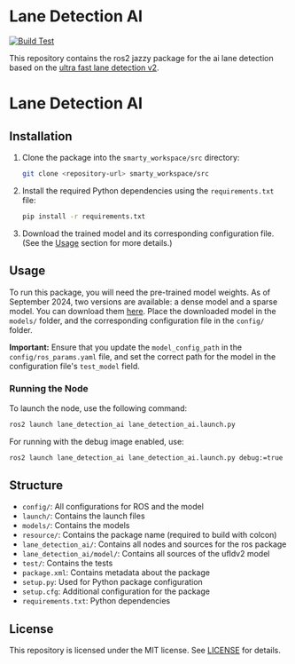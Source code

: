 # Lane Detection AI

[![Build Test](https://github.com/DHBW-Smart-Rollerz/ros2_exaple_package/actions/workflows/build-test.yaml/badge.svg)](https://github.com/DHBW-Smart-Rollerz/ros2_exaple_package/actions/workflows/build-test.yaml)

This repository contains the ros2 jazzy package for the ai lane detection based on the [ultra fast lane detection v2](https://github.com/cfzd/Ultra-Fast-Lane-Detection-v2).


# Lane Detection AI

## Installation

1. Clone the package into the `smarty_workspace/src` directory:
   ```bash
   git clone <repository-url> smarty_workspace/src
   ```
2. Install the required Python dependencies using the `requirements.txt` file:
   ```bash
   pip install -r requirements.txt
   ```
3. Download the trained model and its corresponding configuration file. (See the [Usage](#usage) section for more details.)

## Usage

To run this package, you will need the pre-trained model weights. As of September 2024, two versions are available: a dense model and a sparse model. You can download them [here](https://it-nas.dhbw-stuttgart.de:5001/?launchApp=SYNO.SDS.Drive.Application#file_id=842460996588058121). Place the downloaded model in the `models/` folder, and the corresponding configuration file in the `config/` folder.

**Important:**
Ensure that you update the `model_config_path` in the `config/ros_params.yaml` file, and set the correct path for the model in the configuration file's `test_model` field.

### Running the Node

To launch the node, use the following command:
```bash
ros2 launch lane_detection_ai lane_detection_ai.launch.py
```

For running with the debug image enabled, use:
```bash
ros2 launch lane_detection_ai lane_detection_ai.launch.py debug:=true
```


## Structure

- `config/`: All configurations for ROS and the model
- `launch/`: Contains the launch files
- `models/`: Contains the models
- `resource/`: Contains the package name (required to build with colcon)
- `lane_detection_ai/`: Contains all nodes and sources for the ros package
- `lane_detection_ai/model/`: Contains all sources of the ufldv2 model
- `test/`: Contains the tests
- `package.xml`: Contains metadata about the package
- `setup.py`: Used for Python package configuration
- `setup.cfg`: Additional configuration for the package
- `requirements.txt`: Python dependencies

<!--
The contributing section is currently not required as we do not plan to have public contribution.

## Contributing

Thank you for considering contributing to this repository! Here are a few guidelines to get you started:

1. Fork the repository and clone it locally.
2. Create a new branch for your contribution.
3. Make your changes and ensure they are properly tested.
4. Commit your changes and push them to your forked repository.
5. Submit a pull request with a clear description of your changes.

We appreciate your contributions and look forward to reviewing them! -->

## License

This repository is licensed under the MIT license. See [LICENSE](LICENSE) for details.
